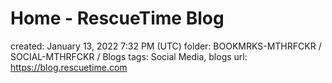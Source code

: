 # Home - RescueTime Blog

created: January 13, 2022 7:32 PM (UTC)
folder: BOOKMRKS-MTHRFCKR / SOCIAL-MTHRFCKR / Blogs
tags: Social Media, blogs
url: https://blog.rescuetime.com